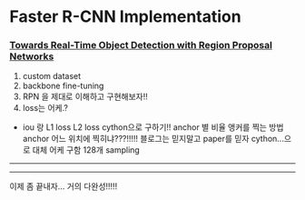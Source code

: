 # Faster R-CNN Implementation

### [Towards Real-Time Object Detection with Region Proposal Networks](https://arxiv.org/pdf/1506.01497.pdf)

1. custom dataset
2. backbone fine-tuning
3. RPN 을 제대로 이해하고 구현해보자!!
4. loss는 어케.?
- iou 랑 L1 loss L2 loss cython으로 구하기!!
anchor 별 비율 앵커를 찍는 방법
anchor 어느 위치에 찍히냐???!!!!!
블로그는 믿지말고 paper를 믿자
cython...으로 대체 어케 구함
128개 sampling
---
---
이제 좀 끝내자...
거의 다완성!!!!!
